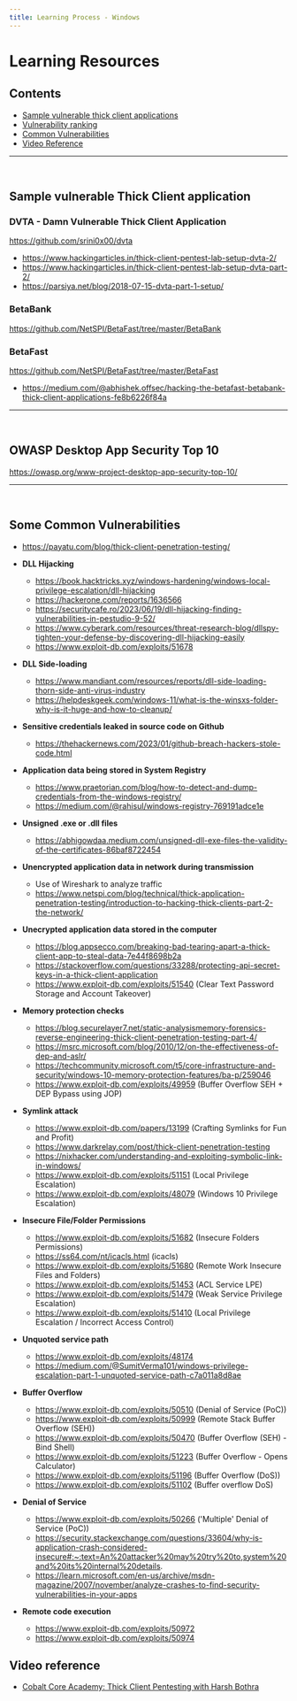 ```yaml
---
title: Learning Process - Windows
---
```


# Learning Resources

## Contents

- [Sample vulnerable thick client applications](#Sample-vulnerable-Thick-Client-application)
- [Vulnerability ranking](#owasp-desktop-app-security-top-10)
- [Common Vulnerabilities](#some-common-vulnerabilities)
- [Video Reference](#video-reference)

---
<br>

## Sample vulnerable Thick Client application

### DVTA - Damn Vulnerable Thick Client Application
https://github.com/srini0x00/dvta

- https://www.hackingarticles.in/thick-client-pentest-lab-setup-dvta-2/
- https://www.hackingarticles.in/thick-client-pentest-lab-setup-dvta-part-2/
- https://parsiya.net/blog/2018-07-15-dvta-part-1-setup/


### BetaBank
https://github.com/NetSPI/BetaFast/tree/master/BetaBank

### BetaFast
https://github.com/NetSPI/BetaFast/tree/master/BetaFast

- https://medium.com/@abhishek.offsec/hacking-the-betafast-betabank-thick-client-applications-fe8b6226f84a

---
<br>


## OWASP Desktop App Security Top 10

https://owasp.org/www-project-desktop-app-security-top-10/

---
<br>

## Some Common Vulnerabilities

- https://payatu.com/blog/thick-client-penetration-testing/

- **DLL Hijacking**
    - https://book.hacktricks.xyz/windows-hardening/windows-local-privilege-escalation/dll-hijacking
    - https://hackerone.com/reports/1636566
    - https://securitycafe.ro/2023/06/19/dll-hijacking-finding-vulnerabilities-in-pestudio-9-52/
    - https://www.cyberark.com/resources/threat-research-blog/dllspy-tighten-your-defense-by-discovering-dll-hijacking-easily
    - https://www.exploit-db.com/exploits/51678
- **DLL Side-loading**
    - https://www.mandiant.com/resources/reports/dll-side-loading-thorn-side-anti-virus-industry
    - https://helpdeskgeek.com/windows-11/what-is-the-winsxs-folder-why-is-it-huge-and-how-to-cleanup/
- **Sensitive credentials leaked in source code on Github**
    - https://thehackernews.com/2023/01/github-breach-hackers-stole-code.html
- **Application data being stored in System Registry**
    - https://www.praetorian.com/blog/how-to-detect-and-dump-credentials-from-the-windows-registry/
    - https://medium.com/@rahisul/windows-registry-769191adce1e
- **Unsigned .exe or .dll files**
    - https://abhigowdaa.medium.com/unsigned-dll-exe-files-the-validity-of-the-certificates-86baf8722454
- **Unencrypted application data in network during transmission**
    - Use of Wireshark to analyze traffic
    - https://www.netspi.com/blog/technical/thick-application-penetration-testing/introduction-to-hacking-thick-clients-part-2-the-network/
- **Unecrypted application data stored in the computer**
    - https://blog.appsecco.com/breaking-bad-tearing-apart-a-thick-client-app-to-steal-data-7e44f8698b2a
    - https://stackoverflow.com/questions/33288/protecting-api-secret-keys-in-a-thick-client-application
    - https://www.exploit-db.com/exploits/51540 (Clear Text Password Storage and Account Takeover)
- **Memory protection checks**
    - https://blog.securelayer7.net/static-analysismemory-forensics-reverse-engineering-thick-client-penetration-testing-part-4/
    - https://msrc.microsoft.com/blog/2010/12/on-the-effectiveness-of-dep-and-aslr/
    - https://techcommunity.microsoft.com/t5/core-infrastructure-and-security/windows-10-memory-protection-features/ba-p/259046
    - https://www.exploit-db.com/exploits/49959 (Buffer Overflow SEH + DEP Bypass using JOP)
- **Symlink attack**
    - https://www.exploit-db.com/papers/13199 (Crafting Symlinks for Fun and Profit)
    - https://www.darkrelay.com/post/thick-client-penetration-testing
    - https://nixhacker.com/understanding-and-exploiting-symbolic-link-in-windows/
    - https://www.exploit-db.com/exploits/51151 (Local Privilege Escalation)
    - https://www.exploit-db.com/exploits/48079 (Windows 10 Privilege Escalation)
- **Insecure File/Folder Permissions**
    - https://www.exploit-db.com/exploits/51682 (Insecure Folders Permissions)
    - https://ss64.com/nt/icacls.html (icacls)
    - https://www.exploit-db.com/exploits/51680 (Remote Work Insecure Files and Folders)
    - https://www.exploit-db.com/exploits/51453 (ACL Service LPE)
    - https://www.exploit-db.com/exploits/51479 (Weak Service Privilege Escalation)
    - https://www.exploit-db.com/exploits/51410 (Local Privilege Escalation / Incorrect Access Control)
- **Unquoted service path**
    - https://www.exploit-db.com/exploits/48174
    - https://medium.com/@SumitVerma101/windows-privilege-escalation-part-1-unquoted-service-path-c7a011a8d8ae
- **Buffer Overflow**
    - https://www.exploit-db.com/exploits/50510 (Denial of Service (PoC))
    - https://www.exploit-db.com/exploits/50999 (Remote Stack Buffer Overflow (SEH))
    - https://www.exploit-db.com/exploits/50470 (Buffer Overflow (SEH) - Bind Shell)
    - https://www.exploit-db.com/exploits/51223 (Buffer Overflow - Opens Calculator)
    - https://www.exploit-db.com/exploits/51196 (Buffer Overflow (DoS))
    - https://www.exploit-db.com/exploits/51102 (Buffer overflow DoS)
- **Denial of Service**
    - https://www.exploit-db.com/exploits/50266 ('Multiple' Denial of Service (PoC))
    - https://security.stackexchange.com/questions/33604/why-is-application-crash-considered-insecure#:~:text=An%20attacker%20may%20try%20to,system%20and%20its%20internal%20details.
    - https://learn.microsoft.com/en-us/archive/msdn-magazine/2007/november/analyze-crashes-to-find-security-vulnerabilities-in-your-apps
- **Remote code execution**
    - https://www.exploit-db.com/exploits/50972
    - https://www.exploit-db.com/exploits/50974


## Video reference

- [Cobalt Core Academy: Thick Client Pentesting with Harsh Bothra](https://www.youtube.com/watch?v=q5PuvOlWrCQ)